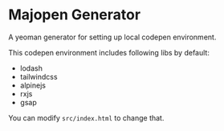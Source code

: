 # Majopen Generator

A yeoman generator for setting up local codepen environment.


This codepen environment includes following libs by default:
+ lodash
+ tailwindcss
+ alpinejs
+ rxjs
+ gsap

You can modify ``src/index.html`` to change that.